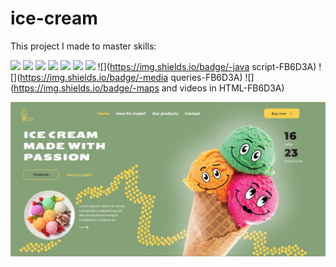 # ice-cream

This project I made to master skills:

![](https://img.shields.io/badge/-HTML-FB6D3A)
![](https://img.shields.io/badge/-CSS-FB6D3A)
![](https://img.shields.io/badge/-SVG-FB6D3A)
![](https://img.shields.io/badge/-popups-FB6D3A)
![](https://img.shields.io/badge/-positions-FB6D3A)
![](https://img.shields.io/badge/-slider-FB6D3A)
![](https://img.shields.io/badge/-background-layers-FB6D3A)
![](https://img.shields.io/badge/-java script-FB6D3A)
![](https://img.shields.io/badge/-media queries-FB6D3A)
![](https://img.shields.io/badge/-maps and videos in HTML-FB6D3A)


![screenshot](/Screenshot_ice-cream.jpg)
  
